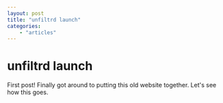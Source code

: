 ```yaml
---
layout: post
title: "unfiltrd launch"
categories: 
    - "articles"
---
```


# unfiltrd launch
First post! Finally got around to putting this old website together. Let's see how this goes.